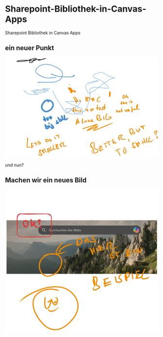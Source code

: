 # Sharepoint-Bibliothek-in-Canvas-Apps

Sharepoint Bibliothek in Canvas Apps

## ein neuer Punkt

![](test.excalidraw.svg)

und nun?

## Machen wir ein neues Bild
![](test1.excalidraw.svg)